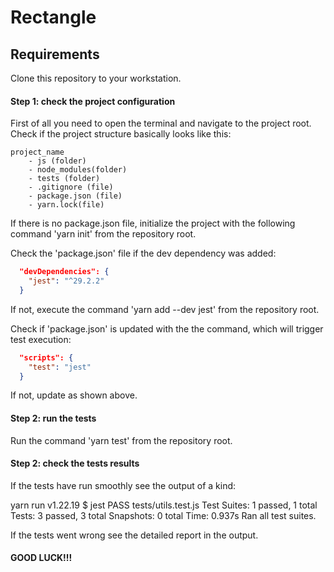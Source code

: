 # Rectangle

## Requirements  
Clone this repository to your workstation. 

#### Step 1: check the project configuration

First of all you need to open the terminal and navigate to the project root. 
Check if the project structure  basically looks like this:
​
```text
project_name
    - js (folder)
    - node_modules(folder)
    - tests (folder)
    - .gitignore (file)
    - package.json (file)
    - yarn.lock(file)
```
If there is no package.json file, initialize the project with the following command 'yarn init' from the repository root.

Check the 'package.json' file if the dev dependency was added:
​
```json
  "devDependencies": {
    "jest": "^29.2.2"
  }
```
If not, execute the command 'yarn add --dev jest' from the repository root.

Check if 'package.json' is updated with the the command, which will trigger test execution:
​
```json
  "scripts": {
    "test": "jest"
  }
```
If not, update as shown above.

#### Step 2: run the tests
Run the command 'yarn test' from the repository root.

#### Step 2: check the tests results
If the tests have run smoothly see the output of a kind:

yarn run v1.22.19
$ jest
 PASS  tests/utils.test.js
Test Suites: 1 passed, 1 total
Tests:       3 passed, 3 total
Snapshots:   0 total
Time:        0.937s
Ran all test suites.

If the tests went wrong see the detailed report in the output.


#### GOOD LUCK!!!